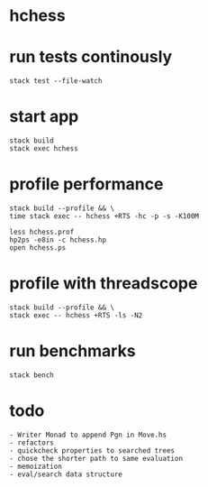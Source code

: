 # hchess

# run tests continously

    stack test --file-watch

# start app

    stack build
    stack exec hchess
    
# profile performance

    stack build --profile && \
    time stack exec -- hchess +RTS -hc -p -s -K100M

    less hchess.prof
    hp2ps -e8in -c hchess.hp
    open hchess.ps

# profile with threadscope

    stack build --profile && \
    stack exec -- hchess +RTS -ls -N2

# run benchmarks

    stack bench
    
# todo
    
    - Writer Monad to append Pgn in Move.hs
    - refactors
    - quickcheck properties to searched trees
    - chose the shorter path to same evaluation
    - memoization
    - eval/search data structure